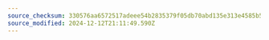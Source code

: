 ```yaml
---
source_checksum: 330576aa6572517adeee54b2835379f05db70abd135e313e4585b55c69c8c9de
source_modified: 2024-12-12T21:11:49.590Z
---
```



